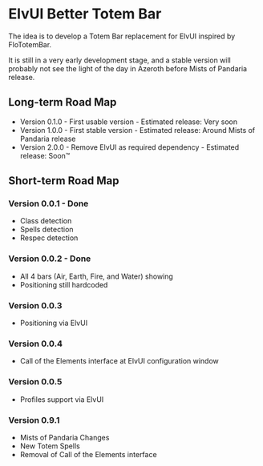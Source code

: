 ElvUI Better Totem Bar
======================

The idea is to develop a Totem Bar replacement for ElvUI inspired by FloTotemBar.

It is still in a very early development stage, and a stable version will probably not see the light of the day in Azeroth before Mists of Pandaria release.

Long-term Road Map
------------------

* Version 0.1.0 - First usable version - Estimated release: Very soon
* Version 1.0.0 - First stable version - Estimated release: Around Mists of Pandaria release
* Version 2.0.0 - Remove ElvUI as required dependency - Estimated release: Soon™

Short-term Road Map
-------------------

### Version 0.0.1 - Done

* Class detection
* Spells detection
* Respec detection

### Version 0.0.2 - Done

* All 4 bars (Air, Earth, Fire, and Water) showing
* Positioning still hardcoded

### Version 0.0.3

* Positioning via ElvUI

### Version 0.0.4

* Call of the Elements interface at ElvUI configuration window

### Version 0.0.5

* Profiles support via ElvUI

### Version 0.9.1

* Mists of Pandaria Changes
* New Totem Spells
* Removal of Call of the Elements interface
